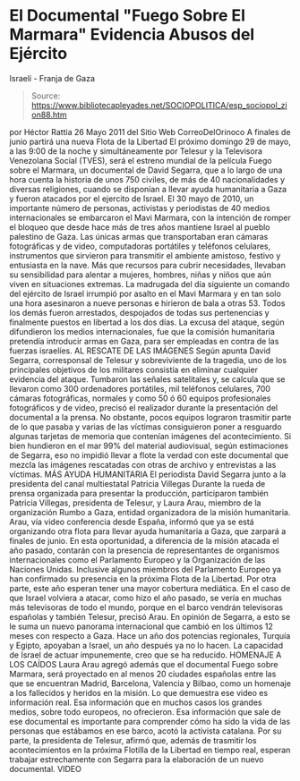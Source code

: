 # El Documental "Fuego Sobre El Marmara" Evidencia Abusos del Ejército 
Israelí - Franja de Gaza

> Source: https://www.bibliotecapleyades.net/SOCIOPOLITICA/esp_sociopol_zion88.htm

por Héctor Rattia
26 Mayo 2011
del Sitio Web
CorreoDelOrinoco
A finales de junio partirá una nueva Flota de la Libertad
El próximo domingo 29 de mayo, a las 9:00 de la noche y simultáneamente por
Telesur y la Televisora Venezolana Social (TVES), será el estreno mundial de
la película Fuego sobre el Marmara, un documental de David Segarra, que a lo
largo de una hora cuenta la historia de unos 750 civiles, de más de 40
nacionalidades y diversas religiones, cuando se disponían a llevar ayuda
humanitaria a Gaza y fueron atacados por el ejercito de Israel.
El 30 mayo de 2010, un importante número de personas, activistas y
periodistas de 40 medios internacionales se embarcaron el
Mavi Marmara, con
la intención de romper el bloqueo que desde hace más de tres años mantiene
Israel al pueblo palestino de Gaza.
Las únicas armas que transportaban eran cámaras fotográficas y de video,
computadoras portátiles y teléfonos celulares, instrumentos que sirvieron
para transmitir el ambiente amistoso, festivo y entusiasta en la nave. Más
que recursos para cubrir necesidades, llevaban su sensibilidad para alentar
a mujeres, hombres, niñas y niños que aún viven en situaciones extremas.
La madrugada del día siguiente un comando del ejército de Israel irrumpió
por asalto en el Mavi Marmara y en tan solo una hora asesinaron a nueve
personas e hirieron de bala a otras 53.
Todos los demás fueron arrestados,
despojados de todas sus pertenencias y finalmente puestos en libertad a los
dos días.
La excusa del ataque, según difundieron los medios internacionales, fue que
la comisión humanitaria pretendía introducir armas en Gaza, para ser
empleadas en contra de las fuerzas israelíes.
AL RESCATE DE LAS IMÁGENES
Según apunta David Segarra, corresponsal de Telesur y sobreviviente de la
tragedia, uno de los principales objetivos de los militares consistía en
eliminar cualquier evidencia del ataque.
Tumbaron las señales satelitales y,
se calcula que se llevaron como 300 ordenadores portátiles, mil teléfonos
celulares, 700 cámaras fotográficas, normales y como 50 ó 60 equipos
profesionales fotográficos y de video, precisó el realizador durante la
presentación del documental a la prensa.
No obstante, pocos equipos lograron trasmitir parte de lo que pasaba y
varias de las víctimas consiguieron poner a resguardo algunas tarjetas de
memoria que contenían imágenes del acontecimiento.
Si bien hundieron en el mar 99% del material audiovisual, según estimaciones
de Segarra, eso no impidió llevar a flote la verdad con este documental que
mezcla las imágenes rescatadas con otras de archivo y entrevistas a las
víctimas.
MÁS AYUDA HUMANITARIA
El periodista David Segarra
junto a la presidenta del canal multiestatal
Patricia Villegas
Durante la rueda de prensa organizada para presentar la producción,
participaron también Patricia Villegas, presidenta de Telesur, y Laura Arau,
miembro de la organización Rumbo a Gaza, entidad organizadora de la misión
humanitaria.
Arau, vía video conferencia desde España, informó que ya se está organizando
otra flota para llevar ayuda humanitaria a Gaza, que zarpará a finales de
junio.
En esta oportunidad, a diferencia de la misión atacada el año pasado,
contarán con la presencia de representantes de organismos internacionales
como el Parlamento Europeo y la Organización de
las Naciones Unidas.
Inclusive algunos miembros del Parlamento Europeo ya han confirmado su
presencia en la próxima Flota de la Libertad.
Por otra parte, este año
esperan tener una mayor cobertura mediática.
En el caso de que Israel
volviera a atacar, como hizo el año pasado, se vería en muchas más
televisoras de todo el mundo, porque en el barco vendrán televisoras
españolas y también Telesur, precisó Arau.
En opinión de Segarra, a esto se le suma un nuevo panorama internacional que
cambió en los últimos 12 meses con respecto a Gaza.
Hace un año dos
potencias regionales, Turquía y Egipto, apoyaban a Israel, un año después ya
no lo hacen.
La capacidad de Israel de actuar impunemente, creo que se ha
reducido.
HOMENAJE A LOS CAÍDOS
Laura Arau agregó además que el documental Fuego sobre Marmara, será
proyectado en al menos 20 ciudades españolas entre las que se encuentran
Madrid, Barcelona, Valencia y Bilbao, como un homenaje a los fallecidos y
heridos en la misión.
Lo que demuestra ese video es información real. Esa información que en
muchos casos los grandes medios, sobre todo europeos, no ofrecieron.
Esa
información que sale de ese documental es importante para comprender cómo ha
sido la vida de las personas que estábamos en ese barco, acotó la activista
catalana.
Por su parte, la presidenta de Telesur, afirmó que, además de trasmitir los
acontecimientos en la próxima
Flotilla de la Libertad en tiempo real,
esperan trabajar estrechamente con Segarra para la elaboración de un nuevo
documental.
VIDEO
